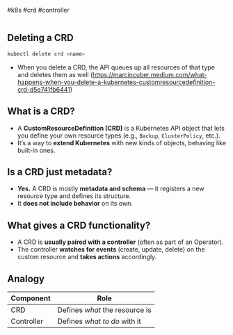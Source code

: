 #k8s #crd #controller 

```table-of-contents
```
## Deleting a CRD

``` powershell
kubectl delete crd <name>
```

- When you delete a CRD, the API queues up all resources of that type and deletes them as well (https://marcincuber.medium.com/what-happens-when-you-delete-a-kubernetes-customresourcedefinition-crd-d5e741fb6441)

## What is a CRD?

- A **CustomResourceDefinition (CRD)** is a Kubernetes API object that lets you define your own resource types (e.g., `Backup`, `ClusterPolicy`, etc.).
- It’s a way to **extend Kubernetes** with new kinds of objects, behaving like built-in ones.

## Is a CRD just metadata?

- **Yes.** A CRD is mostly **metadata and schema** — it registers a new resource type and defines its structure.
- It **does not include behavior** on its own.

## What gives a CRD functionality?

- A CRD is **usually paired with a controller** (often as part of an Operator).
- The controller **watches for events** (create, update, delete) on the custom resource and **takes actions** accordingly.

## Analogy

|Component|Role|
|---|---|
|CRD|Defines _what_ the resource is|
|Controller|Defines _what to do_ with it|
